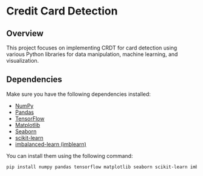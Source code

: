 # Credit Card Detection

## Overview

This project focuses on implementing CRDT for card detection using various Python libraries for data manipulation, machine learning, and visualization.

## Dependencies

Make sure you have the following dependencies installed:

- [NumPy](https://numpy.org/)
- [Pandas](https://pandas.pydata.org/)
- [TensorFlow](https://www.tensorflow.org/)
- [Matplotlib](https://matplotlib.org/)
- [Seaborn](https://seaborn.pydata.org/)
- [scikit-learn](https://scikit-learn.org/)
- [imbalanced-learn (imblearn)](https://imbalanced-learn.org/)

You can install them using the following command:

```bash
pip install numpy pandas tensorflow matplotlib seaborn scikit-learn imbalanced-learn

